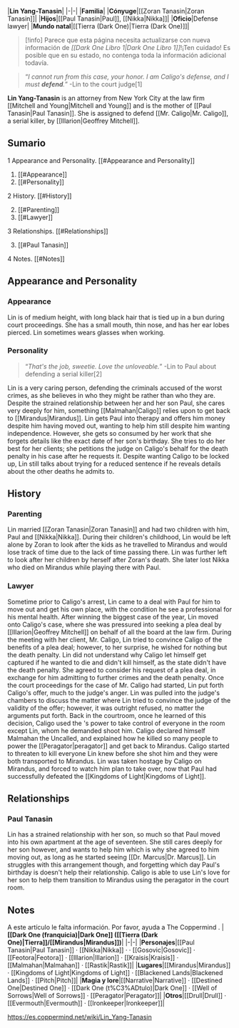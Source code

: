 |**Lin Yang-Tanasin**|
|-|-|
|**Familia**|
|**Cónyuge**|[[Zoran Tanasin\|Zoran Tanasin]]|
|**Hijos**|[[Paul Tanasin\|Paul]], [[Nikka\|Nikka]]|
|**Oficio**|Defense lawyer|
|**Mundo natal**|[[Tierra (Dark One)\|Tierra (Dark One)]]|

> [!info] Parece que esta página necesita actualizarse con nueva información de *[[Dark One Libro 1\|Dark One Libro 1]]*!¡Ten cuidado! Es posible que en su estado, no contenga toda la información adicional todavía.

>“*I cannot run from this case, your honor. I am Caligo's defense, and I must **defend**.*”
\-Lin to the court judge[1]


**Lin Yang-Tanasin** is an attorney from New York City at the law firm [[Mitchell and Young\|Mitchell and Young]] and is the mother of [[Paul Tanasin\|Paul Tanasin]]. She is assigned to defend [[Mr. Caligo\|Mr. Caligo]], a serial killer, by [[Illarion\|Geoffrey Mitchell]].

## Sumario

1 Appearance and Personality. [[#Appearance and Personality]] 

1. [[#Appearance]] 
1. [[#Personality]] 


2 History. [[#History]] 

2. [[#Parenting]] 
2. [[#Lawyer]] 


3 Relationships. [[#Relationships]] 

3. [[#Paul Tanasin]] 


4 Notes. [[#Notes]] 


## Appearance and Personality
### Appearance
Lin is of medium height, with long black hair that is tied up in a bun during court proceedings. She has a small mouth, thin nose, and has her ear lobes pierced. Lin sometimes wears glasses when working.

### Personality
>“*That's the job, sweetie. Love the unloveable.*”
\-Lin to Paul about defending a serial killer[2]

Lin is a very caring person, defending the criminals accused of the worst crimes, as she believes in who they might be rather than who they are. Despite the strained relationship between her and her son Paul, she cares very deeply for him, something [[Malmahan\|Caligo]] relies upon to get back to [[Mirandus\|Mirandus]]. Lin gets Paul into therapy and offers him money despite him having moved out, wanting to help him still despite him wanting independence. However, she gets so consumed by her work that she forgets details like the exact date of her son's birthday.
She tries to do her best for her clients; she petitions the judge on Caligo's behalf for the death penalty in his case after he requests it. Despite wanting Caligo to be locked up, Lin still talks about trying for a reduced sentence if he reveals details about the other deaths he admits to.

## History
### Parenting
Lin married [[Zoran Tanasin\|Zoran Tanasin]] and had two children with him, Paul and [[Nikka\|Nikka]]. During their children's childhood, Lin would be left alone by Zoran to look after the kids as he travelled to Mirandus and would lose track of time due to the lack of time passing there. Lin was further left to look after her children by herself after Zoran's death. She later lost Nikka who died on Mirandus while playing there with Paul.

### Lawyer
Sometime prior to Caligo's arrest, Lin came to a deal with Paul for him to move out and get his own place, with the condition he see a professional for his mental health. After winning the biggest case of the year, Lin moved onto Caligo's case, where she was pressured into seeking a plea deal by [[Illarion\|Geoffrey Mitchell]] on behalf of all the board at the law firm.
During the meeting with her client, Mr. Caligo, Lin tried to convince Caligo of the benefits of a plea deal; however, to her surprise, he wished for nothing but the death penalty. Lin did not understand why Caligo let himself get captured if he wanted to die and didn't kill himself, as the state didn't have the death penalty. She agreed to consider his request of a plea deal, in exchange for him admitting to further crimes and the death penalty.
Once the court proceedings for the case of Mr. Caligo had started, Lin put forth Caligo's offer, much to the judge's anger. Lin was pulled into the judge's chambers to discuss the matter where Lin tried to convince the judge of the validity of the offer; however, it was outright refused, no matter the arguments put forth. Back in the courtroom, once he learned of this decision, Caligo used the 's power to take control of everyone in the room except Lin, whom he demanded shoot him. Caligo declared himself Malmahan the Uncalled, and explained how he killed so many people to power the [[Peragator\|peragator]] and get back to Mirandus. Caligo started to threaten to kill everyone Lin knew before she shot him and they were both transported to Mirandus.
Lin was taken hostage by Caligo on Mirandus, and forced to watch him plan to take over, now that Paul had successfully defeated the [[Kingdoms of Light\|Kingdoms of Light]].

## Relationships
### Paul Tanasin
Lin has a strained relationship with her son, so much so that Paul moved into his own apartment at the age of seventeen. She still cares deeply for her son however, and wants to help him which is why she agreed to him moving out, as long as he started seeing [[Dr. Marcus\|Dr. Marcus]]. Lin struggles with this arrangement though, and forgetting which day Paul's birthday is doesn't help their relationship. Caligo is able to use Lin's love for her son to help them transition to Mirandus using the peragator in the court room.

## Notes

A este artículo le falta información. Por favor, ayuda a The Coppermind .
|**[[Dark One (franquicia)\|Dark One]] ([[Tierra (Dark One)\|Tierra]]/[[Mirandus\|Mirandus]])**|
|-|-|
|**Personajes**|[[Paul Tanasin\|Paul Tanasin]] · [[Nikka\|Nikka]] ·  · [[Gosovic\|Gosovic]] · [[Feotora\|Feotora]] · [[Illarion\|Illarion]] · [[Kraisis\|Kraisis]] · [[Malmahan\|Malmahan]] · [[Rastik\|Rastik]]|
|**Lugares**|[[Mirandus\|Mirandus]] · [[Kingdoms of Light\|Kingdoms of Light]] · [[Blackened Lands\|Blackened Lands]] · [[Pitch\|Pitch]]|
|**Magia y lore**|[[Narrative\|Narrative]] · [[Destined One\|Destined One]] · [[Dark One (t%C3%ADtulo)\|Dark One]] · [[Well of Sorrows\|Well of Sorrows]] · [[Peragator\|Peragator]]|
|**Otros**|[[Drull\|Drull]] · [[Evermouth\|Evermouth]] · [[Ironkeeper\|Ironkeeper]]|



https://es.coppermind.net/wiki/Lin_Yang-Tanasin